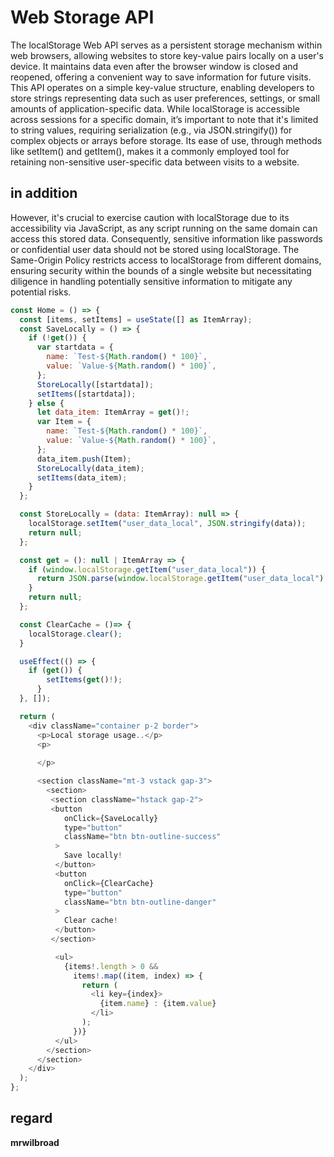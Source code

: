 # Web Storage API

The localStorage Web API serves as a persistent storage mechanism within web browsers, allowing websites to store key-value pairs locally on a user's device. It maintains data even after the browser window is closed and reopened, offering a convenient way to save information for future visits. This API operates on a simple key-value structure, enabling developers to store strings representing data such as user preferences, settings, or small amounts of application-specific data. While localStorage is accessible across sessions for a specific domain, it’s important to note that it's limited to string values, requiring serialization (e.g., via JSON.stringify()) for complex objects or arrays before storage. Its ease of use, through methods like setItem() and getItem(), makes it a commonly employed tool for retaining non-sensitive user-specific data between visits to a website.



## in addition
However, it's crucial to exercise caution with localStorage due to its accessibility via JavaScript, as any script running on the same domain can access this stored data. Consequently, sensitive information like passwords or confidential user data should not be stored using localStorage. The Same-Origin Policy restricts access to localStorage from different domains, ensuring security within the bounds of a single website but necessitating diligence in handling potentially sensitive information to mitigate any potential risks.


```js
const Home = () => {
  const [items, setItems] = useState([] as ItemArray);
  const SaveLocally = () => {
    if (!get()) {
      var startdata = {
        name: `Test-${Math.random() * 100}`,
        value: `Value-${Math.random() * 100}`,
      };
      StoreLocally([startdata]);
      setItems([startdata]);
    } else {
      let data_item: ItemArray = get()!;
      var Item = {
        name: `Test-${Math.random() * 100}`,
        value: `Value-${Math.random() * 100}`,
      };
      data_item.push(Item);
      StoreLocally(data_item);
      setItems(data_item);
    }
  };

  const StoreLocally = (data: ItemArray): null => {
    localStorage.setItem("user_data_local", JSON.stringify(data));
    return null;
  };

  const get = (): null | ItemArray => {
    if (window.localStorage.getItem("user_data_local")) {
      return JSON.parse(window.localStorage.getItem("user_data_local")!);
    }
    return null;
  };

  const ClearCache = ()=> {
    localStorage.clear();
  }

  useEffect(() => {
    if (get()) {
        setItems(get()!);
      }
  }, []);

  return (
    <div className="container p-2 border">
      <p>Local storage usage..</p>
      <p>
        
      </p>

      <section className="mt-3 vstack gap-3">
        <section>
         <section className="hstack gap-2">
         <button
            onClick={SaveLocally}
            type="button"
            className="btn btn-outline-success"
          >
            Save locally!
          </button>
          <button
            onClick={ClearCache}
            type="button"
            className="btn btn-outline-danger"
          >
            Clear cache!
          </button>
         </section>

          <ul>
            {items!.length > 0 &&
              items!.map((item, index) => {
                return (
                  <li key={index}>
                    {item.name} : {item.value}
                  </li>
                );
              })}
          </ul>
        </section>
      </section>
    </div>
  );
};
```


## regard
<strong>mrwilbroad</strong>